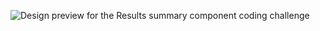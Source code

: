 ![Design preview for the Results summary component coding challenge](https://res.cloudinary.com/dz209s6jk/image/upload/v1680193823/Challenges/edhwnh0nvy7vyhejeccf.jpg)
